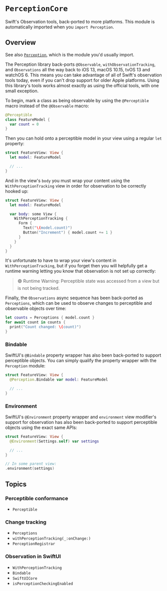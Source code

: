 # ``PerceptionCore``

Swift's Observation tools, back-ported to more platforms. This module is automatically imported when
you `import Perception`.

## Overview

See also [`Perception`](<doc:/Perception>), which is the module you'd usually import.

The Perception library back-ports `@Observable`, `withObservationTracking`, and `Observations` all
the way back to iOS 13, macOS 10.15, tvOS 13 and watchOS 6. This means you can take advantage of
all of Swift's observation tools today, even if you can't drop support for older Apple platforms.
Using this library's tools works almost exactly as using the official tools, with one small
exception.

To begin, mark a class as being observable by using the `@Perceptible` macro instead of the
`@Observable` macro:

```swift
@Perceptible
class FeatureModel {
  var count = 0
}
```

Then you can hold onto a perceptible model in your view using a regular `let` property:

```swift
struct FeatureView: View {
  let model: FeatureModel

  // ...
}
```

And in the view's `body` you must wrap your content using the `WithPerceptionTracking` view in
order for observation to be correctly hooked up:

```swift
struct FeatureView: View {
  let model: FeatureModel

  var body: some View {
    WithPerceptionTracking {
      Form {
        Text("\(model.count)")
        Button("Increment") { model.count += 1 }
      }
    }
  }
}
```

It's unfortunate to have to wrap your view's content in `WithPerceptionTracking`, but if you forget
then you will helpfully get a runtime warning letting you know that observation is not set up
correctly:

> 🟣 Runtime Warning: Perceptible state was accessed from a view but is not being tracked.

Finally, the `Observations` async sequence has been back-ported as `Perceptions`, which can be used
to observe changes to perceptible and observable objects over time:

```swift
let counts = Perceptions { model.count }
for await count in counts {
  print("Count changed: \(count)")
}
```

### Bindable

SwiftUI's `@Bindable` property wrapper has also been back-ported to support perceptible objects. You
can simply qualify the property wrapper with the `Perception` module:

```swift
struct FeatureView: View {
  @Perception.Bindable var model: FeatureModel

  // ...
}
```

### Environment

SwiftUI's `@Environment` property wrapper and `environment` view modifier's support for observation
has also been back-ported to support perceptible objects using the exact same APIs:

```swift
struct FeatureView: View {
  @Environment(Settings.self) var settings

  // ...
}

// In some parent view:
.environment(settings)
```

## Topics

### Perceptible conformance

- ``Perceptible``

### Change tracking

- ``Perceptions``
- ``withPerceptionTracking(_:onChange:)``
- ``PerceptionRegistrar``

### Observation in SwiftUI

- ``WithPerceptionTracking``
- ``Bindable``
- ``SwiftUICore``
- ``isPerceptionCheckingEnabled``
